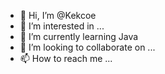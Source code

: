 - 👋 Hi, I’m @Kekcoe
- 👀 I’m interested in ...
- 🌱 I’m currently learning Java
- 💞️ I’m looking to collaborate on ...
- 📫 How to reach me ...

<!---
Kekcoe/Kekcoe is a ✨ special ✨ repository because its `README.md` (this file) appears on your GitHub profile.
You can click the Preview link to take a look at your changes.
--->
